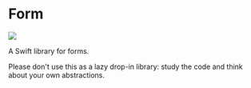 # Form
![](https://travis-ci.org/broomburgo/Form.svg?branch=master)

A Swift library for forms.

Please don't use this as a lazy drop-in library: study the code and think about your own abstractions.
